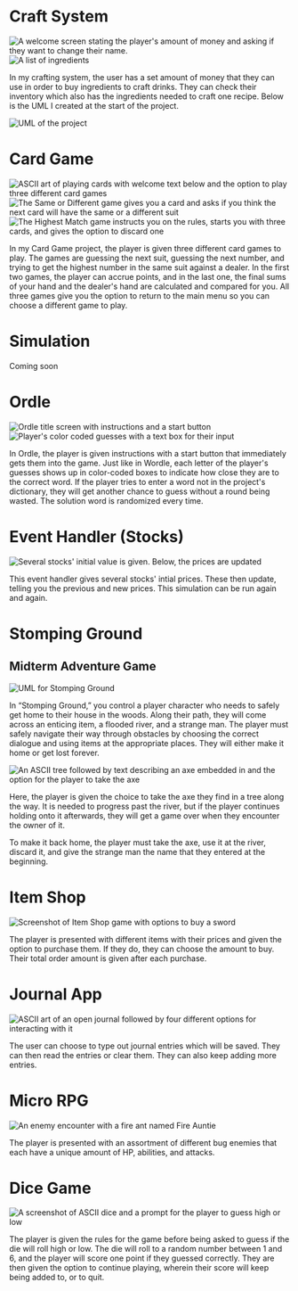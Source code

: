 # Craft System

![A welcome screen stating the player's amount of money and asking if they want to change their name.](https://i.imgur.com/yxEHuTi.png)
![A list of ingredients](https://i.imgur.com/6I3s12U.png)

In my crafting system, the user has a set amount of money that they can use in order to buy ingredients to craft drinks. They can check their inventory which also has the ingredients needed to craft one recipe. Below is the UML I created at the start of the project.

![UML of the project](https://i.imgur.com/cozLrpu.png)

# Card Game

![ASCII art of playing cards with welcome text below and the option to play three different card games](https://i.imgur.com/PQZf2Az.png)
![The Same or Different game gives you a card and asks if you think the next card will have the same or a different suit](https://i.imgur.com/woxL99x.png)
![The Highest Match game instructs you on the rules, starts you with three cards, and gives the option to discard one](https://i.imgur.com/Kc7N4yN.png)

In my Card Game project, the player is given three different card games to play. The games are guessing the next suit, guessing the next number, and trying to get the highest number in the same suit against a dealer. In the first two games, the player can accrue points, and in the last one, the final sums of your hand and the dealer's hand are calculated and compared for you. All three games give you the option to return to the main menu so you can choose a different game to play.

# Simulation

Coming soon

# Ordle

![Ordle title screen with instructions and a start button](https://i.imgur.com/69RMwzG.png)
![Player's color coded guesses with a text box for their input](https://i.imgur.com/SbMZE8Q.png)

In Ordle, the player is given instructions with a start button that immediately gets them into the game. Just like in Wordle, each letter of the player's guesses shows up in color-coded boxes to indicate how close they are to the correct word. If the player tries to enter a word not in the project's dictionary, they will get another chance to guess without a round being wasted. The solution word is randomized every time.

# Event Handler (Stocks)

![Several stocks' initial value is given. Below, the prices are updated](https://i.imgur.com/sP2LNx9.png)

This event handler gives several stocks' intial prices. These then update, telling you the previous and new prices. This simulation can be run again and again.

# Stomping Ground
## Midterm Adventure Game

![UML for Stomping Ground](https://i.imgur.com/3HE1V3z.png)

In “Stomping Ground,” you control a player character who needs to safely get home to their house in the woods. Along their path, they will come across an enticing item, a flooded river, and a strange man. The player must safely navigate their way through obstacles by choosing the correct dialogue and using items at the appropriate places. They will either make it home or get lost forever.

![An ASCII tree followed by text describing an axe embedded in and the option for the player to take the axe](https://i.imgur.com/0XRxQk0.png)

Here, the player is given the choice to take the axe they find in a tree along the way. It is needed to progress past the river, but if the player continues holding onto it afterwards, they will get a game over when they encounter the owner of it.

To make it back home, the player must take the axe, use it at the river, discard it, and give the strange man the name that they entered at the beginning.

# Item Shop

![Screenshot of Item Shop game with options to buy a sword](https://i.imgur.com/4q5y5Oj.png)

The player is presented with different items with their prices and given the option to purchase them. If they do, they can choose the amount to buy. Their total order amount is given after each purchase.

# Journal App

![ASCII art of an open journal followed by four different options for interacting with it](https://i.imgur.com/iPL1Ped.png)

The user can choose to type out journal entries which will be saved. They can then read the entries or clear them. They can also keep adding more entries.

# Micro RPG

![An enemy encounter with a fire ant named Fire Auntie](https://i.imgur.com/jBqbBwW.png)

The player is presented with an assortment of different bug enemies that each have a unique amount of HP, abilities, and attacks.

# Dice Game

![A screenshot of ASCII dice and a prompt for the player to guess high or low](https://i.imgur.com/aLy8nBg.png)

The player is given the rules for the game before being asked to guess if the die will roll high or low. The die will roll to a random number between 1 and 6, and the player will score one point if they guessed correctly. They are then given the option to continue playing, wherein their score will keep being added to, or to quit.
